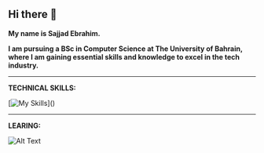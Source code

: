 ## Hi there 👋
**My name is Sajjad Ebrahim.**

**I am pursuing a BSc in Computer Science at The University of Bahrain, where I am gaining essential skills and knowledge to excel in the tech industry.**

---
**TECHNICAL SKILLS:**

[![My Skills](https://skillicons.dev/icons?i=java,git,)]()

---
**LEARING:**

<img src="https://skillicons.dev/icons?i=kotlin,js,ts,vite,redux" alt="Alt Text">
<!--
**Sajjad-Eid/Sajjad-Eid** is a ✨ _special_ ✨ repository because its `README.md` (this file) appears on your GitHub profile.

Here are some ideas to get you started:

- 🔭 I’m currently working on ...
- 🌱 I’m currently learning ...
- 👯 I’m looking to collaborate on ...
- 🤔 I’m looking for help with ...
- 💬 Ask me about ...
- 📫 How to reach me: ...
- 😄 Pronouns: ...
- ⚡ Fun fact: ...
-->

